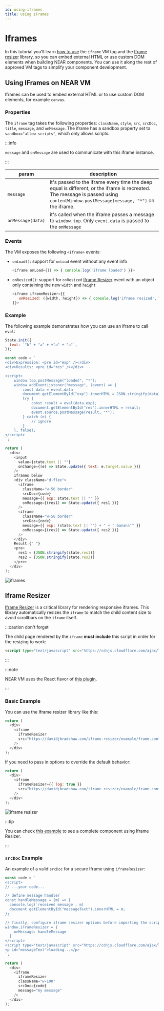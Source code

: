 ```yaml
---
id: using-iframes
title: Using IFrames
---
```


# Iframes

In this tutorial you'll learn [how to use](#using-iframes-on-bos-vm) the `iframe` VM tag and the [Iframe resizer](#iframe-resizer) library, so you can embed external HTML or use custom DOM elements when building NEAR components.
You can use it along the rest of approved VM tags to simplify your component development.


## Using IFrames on NEAR VM

Iframes can be used to embed external HTML or to use custom DOM
elements, for example `canvas`.

### Properties

The `iframe` tag takes the following properties: `className`, `style`, `src`,
`srcDoc`, `title`, `message`, and `onMessage`. The iframe has a sandbox property
set to `sandbox="allow-scripts"`, which only allows scripts.

:::info

`message` and `onMessage` are used to communicate with this iframe
instance.

:::

| param | description |
|-------|-------------|
| `message` | it's passed to the iframe every time the deep equal is different, or the iframe is recreated. The message is passed using `contentWindow.postMessage(message, "*")` on the iframe. |
| `onMessage(data)` | it's called when the iframe passes a message to `window.top`. Only `event.data` is passed to the `onMessage` |

### Events

The VM exposes the following `<iframe>` events:
- `onLoad()`: support for `onLoad` event without any event info
   ```js
   <iframe onLoad={() => { console.log('iframe loaded') }}>
   ```

- `onResized()`: support for `onResized` [Iframe Resizer](#iframe-resizer) event with an object only containing the new `width` and `height`
   ```js
   <iframe iframeResizer={{
      onResized: ({width, height}) => { console.log('iframe resized', width, height) },
   }}>
   ```

### Example

The following example demonstrates how you can use an iframe to call
`eval`:
```js
State.init({
  text: `"b" + "a" + +"a" + "a"`,
});

const code = `
<div>Expression: <pre id="exp" /></div>
<div>Results: <pre id="res" /></div>

<script>
    window.top.postMessage("loaded", "*");
    window.addEventListener("message", (event) => {
        const data = event.data
        document.getElementById("exp").innerHTML = JSON.stringify(data);
        try {
            const result = eval(data.exp);
            document.getElementById("res").innerHTML = result;
            event.source.postMessage(result, "*");
        } catch (e) {
            // ignore
        }
    }, false);
</script>
`;

return (
  <div>
    <input
      value={state.text || ""}
      onChange={(e) => State.update({ text: e.target.value })}
    />
    Iframes below
    <div className="d-flex">
      <iframe
        className="w-50 border"
        srcDoc={code}
        message={{ exp: state.text || "" }}
        onMessage={(res1) => State.update({ res1 })}
      />
      <iframe
        className="w-50 border"
        srcDoc={code}
        message={{ exp: (state.text || "") + " + ' banana'" }}
        onMessage={(res2) => State.update({ res2 })}
      />
    </div>
    Result:{" "}
    <pre>
      res1 = {JSON.stringify(state.res1)}
      res2 = {JSON.stringify(state.res2)}
    </pre>
  </div>
);
```

![iframes](https://user-images.githubusercontent.com/470453/216140589-801a49e8-9ff1-4b76-9019-499b375989cc.png)


## Iframe Resizer

[Iframe Resizer](https://github.com/davidjbradshaw/iframe-resizer) is a critical library for rendering responsive iframes. This library automatically resizes the `iframe` to match the child content size to avoid scrollbars on the `iframe` itself.

:::caution don't forget 

The child page rendered by the `iframe` **must include** this script in order for the resizing to work:

```html
<script type="text/javascript" src="https://cdnjs.cloudflare.com/ajax/libs/iframe-resizer/4.3.6/iframeResizer.contentWindow.js"></script>
```

:::

:::note

NEAR VM uses the React flavor of [this plugin](https://github.com/davidjbradshaw/iframe-resizer-react).

:::

### Basic Example

You can use the Iframe resizer library like this:

```js
return (
  <div>
    <iframe
      iframeResizer
      src="https://davidjbradshaw.com/iframe-resizer/example/frame.content.html"
    />
  </div>
);
```

If you need to pass in options to override the default behavior:

```js
return (
  <div>
    <iframe
      iframeResizer={{ log: true }}
      src="https://davidjbradshaw.com/iframe-resizer/example/frame.content.html"
    />
  </div>
);
```

![iframe resizer](https://user-images.githubusercontent.com/1475067/231292519-51f571c6-5f7b-4076-a1bb-91fd8a99c775.png)

:::tip

You can check [this example](https://dev.near.org/near/widget/ComponentDetailsPage?src=calebjacob.near/widget/IframeResizerTest) to see a complete component using Iframe Resizer.

:::

### `srcDoc` Example

An example of a valid `srcDoc` for a secure Iframe using `iframeResizer`:

```js
const code = `
<script>
// ...your code...

// define message handler
const handleMessage = (m) => {
  console.log('received message', m)
  document.getElementById("messageText").innerHTML = m;
};

// finally, configure iframe resizer options before importing the script
window.iFrameResizer = {
    onMessage: handleMessage
  }
</script>
<script type="text/javascript" src="https://cdnjs.cloudflare.com/ajax/libs/iframe-resizer/4.3.6/iframeResizer.contentWindow.js"></script>
<p id="messageText">loading...</p>
`;

return (
  <div>
    <iframe
      iframeResizer
      className="w-100"
      srcDoc={code}
      message="my message"
    />
  </div>
);
```
